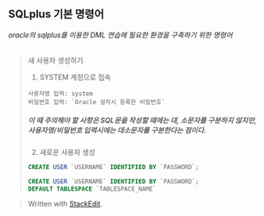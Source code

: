 ## SQLplus 기본 명령어

*oracle의 sqlplus를 이용한 DML 연습에 필요한 환경을 구축하기 위한 명령어*
</BR>
</BR>
>새 사용자 생성하기
>1. SYSTEM 계정으로 접속 
>```
>사용자명 입력: system
>비밀번호 입력: `Oracle 설치시 등록한 비밀번호`
>```
>##### 이 때 주의해야 할 사항은 SQL문을 작성할 때에는 대, 소문자를 구분하지 않지만, 사용자명/비밀번호 입력시에는 대소문자를 구분한다는 점이다.
>
>2. 새로운 사용자 생성
>```SQL
>CREATE USER `USERNAME` IDENTIFIED BY `PASSWORD`;
>```
> ```SQL
> CREATE USER `USERNAME` IDENTIFIED BY `PASSWORD`;
> DEFAULT TABLESPACE `TABLESPACE_NAME`
>```
	
	

> Written with [StackEdit](https://stackedit.io/).
<!--stackedit_data:
eyJoaXN0b3J5IjpbLTY2NjQ1ODI0OSwyMTEzNDg3NzUsNjg1Mj
YwODQ1LDIwNTc5NjkwNDUsMTgyNzkzMzcyM119
-->